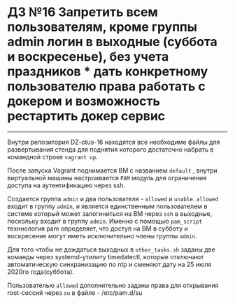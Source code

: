 # ДЗ №16 Запретить всем пользователям, кроме группы admin логин в выходные (суббота и воскресенье), без учета праздников * дать конкретному пользователю права работать с докером и возможность рестартить докер сервис
--------------------------------------------------------------------------------------------

Внутри репозитория DZ-otus-16 находятся все необходиме файлы для развертывания стенда для поднятия которого достаточно набрать в командной строке `vagrant up`. 

После запуска Vagrant поднимается ВМ с названием `default` , внутри виртуальной машины настроивается `PAM` модуль для ограничения доступа на аутентификацию через ssh.

Создается группа `admin` и два пользователя - `allowed` и `unable`. `allowed` входит в группу `admin`, и является единственным пользователем в системе который может залогиниться на ВМ через `ssh` в выходные, поскольку входит в группу `admin`. Именно с помощью `pam_script` техннология pam определяет, что доступ на ВМ в субботу и воскресение могут иметь исключительно члены группы `admin`. 

Для того чтобы не дождаться выходных в `other_tasks.sh` заданы две команды через systemd-утилиту timedatectl, которые отключают автоматическую синхранизацию по ntp 
и сменяют дату на 25 июля 2020го года(суббота). 

Пользователью `allowed` дополнительно заданы права для открывания root-сессий через `su` в файле - /etc/pam.d/su
